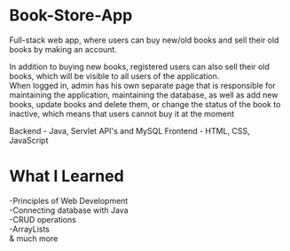 # Book-Store-App
Full-stack web app, where users can buy new/old books and sell their old books by making an account. <br>

In addition to buying new books, registered users can also sell their 
old books, which will be visible to all users of the application. 
<br>
When 
logged in, admin has his own separate page that is 
responsible for maintaining the application, maintaining the
database, as well as add new books, update books and delete them, or change the status of the book to inactive, which means that users cannot buy it at the moment

Backend - Java, Servlet API's and MySQL
Frontend - HTML, CSS, JavaScript


# What I Learned 
-Principles of Web Development <br>
-Connecting database with Java <br>
-CRUD operations <br>
-ArrayLists <br>
& much more

